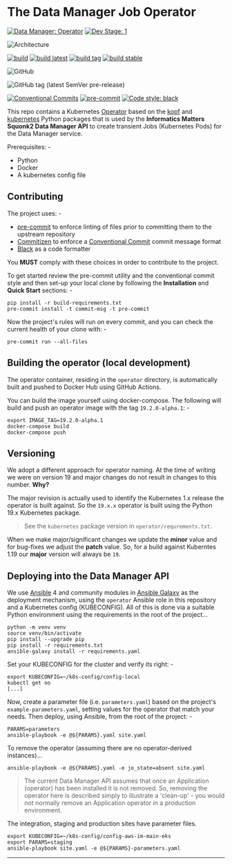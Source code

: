 # The Data Manager Job Operator

[![Data Manager: Operator](https://img.shields.io/badge/squonk2%20data%20manager-job%20operator-000000?labelColor=dc332e)]()
[![Dev Stage: 1](https://img.shields.io/badge/dev%20stage-★☆☆%20%281%29-000000?labelColor=dc332e)](https://github.com/InformaticsMatters/code-repository-development-stages)

![Architecture](https://img.shields.io/badge/architecture-amd64%20%7C%20arm64-lightgrey)

[![build](https://github.com/informaticsmatters/squonk2-data-manager-job-operator/actions/workflows/build.yaml/badge.svg)](https://github.com/informaticsmatters/squonk2-data-manager-job-operator/actions/workflows/build.yaml)
[![build latest](https://github.com/informaticsmatters/squonk2-data-manager-job-operator/actions/workflows/build-latest.yaml/badge.svg)](https://github.com/informaticsmatters/squonk2-data-manager-job-operator/actions/workflows/build-latest.yaml)
[![build tag](https://github.com/informaticsmatters/squonk2-data-manager-job-operator/actions/workflows/build-tag.yaml/badge.svg)](https://github.com/informaticsmatters/squonk2-data-manager-job-operator/actions/workflows/build-tag.yaml)
[![build stable](https://github.com/informaticsmatters/squonk2-data-manager-job-operator/actions/workflows/build-stable.yaml/badge.svg)](https://github.com/informaticsmatters/squonk2-data-manager-job-operator/actions/workflows/build-stable.yaml)

![GitHub](https://img.shields.io/github/license/informaticsmatters/squonk2-data-manager-job-operator)

![GitHub tag (latest SemVer pre-release)](https://img.shields.io/github/v/tag/informaticsmatters/squonk2-data-manager-job-operator?include_prereleases)

[![Conventional Commits](https://img.shields.io/badge/Conventional%20Commits-1.0.0-yellow.svg)](https://conventionalcommits.org)
[![pre-commit](https://img.shields.io/badge/pre--commit-enabled-brightgreen?logo=pre-commit&logoColor=white)](https://github.com/pre-commit/pre-commit)
[![Code style: black](https://img.shields.io/badge/code%20style-black-000000.svg)](https://github.com/psf/black)

This repo contains a Kubernetes [Operator] based on the [kopf] and [kubernetes]
Python packages that is used by the **Informatics Matters Squonk2 Data Manager API**
to create transient Jobs (Kubernetes Pods) for the Data Manager service.

Prerequisites: -

-   Python
-   Docker
-   A kubernetes config file

## Contributing
The project uses: -

- [pre-commit] to enforce linting of files prior to committing them to the
  upstream repository
- [Commitizen] to enforce a [Conventional Commit] commit message format
- [Black] as a code formatter

You **MUST** comply with these choices in order to  contribute to the project.

To get started review the pre-commit utility and the conventional commit style
and then set-up your local clone by following the **Installation** and
**Quick Start** sections: -

    pip install -r build-requirements.txt
    pre-commit install -t commit-msg -t pre-commit

Now the project's rules will run on every commit, and you can check the
current health of your clone with: -

    pre-commit run --all-files

## Building the operator (local development)
The operator container, residing in the `operator` directory,
is automatically built and pushed to Docker Hub using GitHub Actions.

You can build the image yourself using docker-compose.
The following will build and push an operator image with the tag `19.2.0-alpha.1`: -

    export IMAGE_TAG=19.2.0-alpha.1
    docker-compose build
    docker-compose push

## Versioning
We adopt a different approach for operator naming. At the time of writing
we were on version 19 and major changes do not result in changes to this
number. **Why?**

The major revision is actually used to identify the Kubernetes 1.x release the
operator is built against. So the `19.x.x` operator is built using
the Python 19.x Kubernetes package.

>   See the `kubernetes` package version in `operator/requrements.txt`.

When we make major/significant changes we update the **minor** value
and for bug-fixes we adjust the **patch** value. So, for a build against
Kuberntes 1.19 our **major** version will always be `19`.

## Deploying into the Data Manager API
We use [Ansible] 4 and community modules in [Ansible Galaxy] as the deployment
mechanism, using the `operator` Ansible role in this repository and a
Kubernetes config (KUBECONFIG). All of this is done via a suitable Python
environment using the requirements in the root of the project...

    python -m venv venv
    source venv/bin/activate
    pip install --upgrade pip
    pip install -r requirements.txt
    ansible-galaxy install -r requirements.yaml

Set your KUBECONFIG for the cluster and verify its right: -

    export KUBECONFIG=~/k8s-config/config-local
    kubectl get no
    [...]

Now, create a parameter file (i.e. `parameters.yaml`) based on the project's
`example-parameters.yaml`, setting values for the operator that match your
needs. Then deploy, using Ansible, from the root of the project: -

    PARAMS=parameters
    ansible-playbook -e @${PARAMS}.yaml site.yaml

To remove the operator (assuming there are no operator-derived instances)...

    ansible-playbook -e @${PARAMS}.yaml -e jo_state=absent site.yaml

>   The current Data Manager API assumes that once an Application (operator)
    has been installed it is not removed. So, removing the operator here
    is described simply to illustrate a 'clean-up' - you would not
    normally remove an Application operator in a production environment.

The integration, staging and production sites have parameter files.

    export KUBECONFIG=~/k8s-config/config-aws-im-main-eks
    export PARAMS=staging
    ansible-playbook site.yaml -e @${PARAMS}-parameters.yaml

---

[ansible]: https://pypi.org/project/ansible/
[ansible galaxy]: https://galaxy.ansible.com
[black]: https://pypi.org/project/black/
[commitizen]: https://pypi.org/project/commitizen
[conventional commit]: https://www.conventionalcommits.org/en/v1.0.0/
[kopf]: https://pypi.org/project/kopf/
[kubernetes]: https://pypi.org/project/kubernetes/
[operator]: https://kubernetes.io/docs/concepts/extend-kubernetes/operator/
[pre-commit]: https://pre-commit.com
